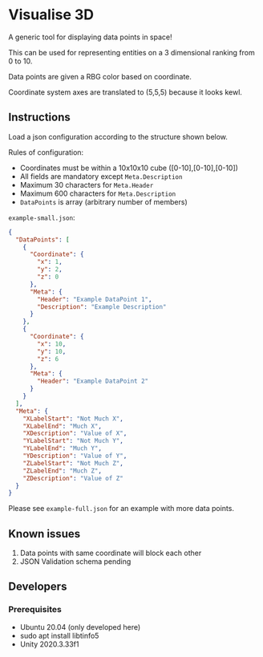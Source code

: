 # Visualise 3D

A generic tool for displaying data points in space!

This can be used for representing entities on a 3 dimensional ranking from 0 to 10.

Data points are given a RBG color based on coordinate.

Coordinate system axes are translated to (5,5,5) because it looks kewl.

## Instructions

Load a json configuration according to the structure shown below.

Rules of configuration:

- Coordinates must be within a 10x10x10 cube ([0-10],[0-10],[0-10])
- All fields are mandatory except `Meta.Description`
- Maximum 30 characters for `Meta.Header`
- Maximum 600 characters for `Meta.Description` 
- `DataPoints` is array (arbitrary number of members)

`example-small.json`:
```json
{
  "DataPoints": [
    {
      "Coordinate": {
        "x": 1,
        "y": 2,
        "z": 0
      },
      "Meta": {
        "Header": "Example DataPoint 1",
        "Description": "Example Description"
      }
    },
    {
      "Coordinate": {
        "x": 10,
        "y": 10,
        "z": 6
      },
      "Meta": {
        "Header": "Example DataPoint 2"
      }
    }
  ],
  "Meta": {
    "XLabelStart": "Not Much X",
    "XLabelEnd": "Much X",
    "XDescription": "Value of X",
    "YLabelStart": "Not Much Y",
    "YLabelEnd": "Much Y",
    "YDescription": "Value of Y",
    "ZLabelStart": "Not Much Z",
    "ZLabelEnd": "Much Z",
    "ZDescription": "Value of Z"
  }
}
```
Please see `example-full.json` for an example with more data points.

## Known issues

1. Data points with same coordinate will block each other
2. JSON Validation schema pending 

## Developers

### Prerequisites

- Ubuntu 20.04 (only developed here)
- sudo apt install libtinfo5
- Unity 2020.3.33f1